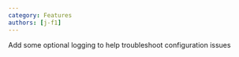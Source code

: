 ```yaml
---
category: Features
authors: [j-f1]
---
```


Add some optional logging to help troubleshoot configuration issues
